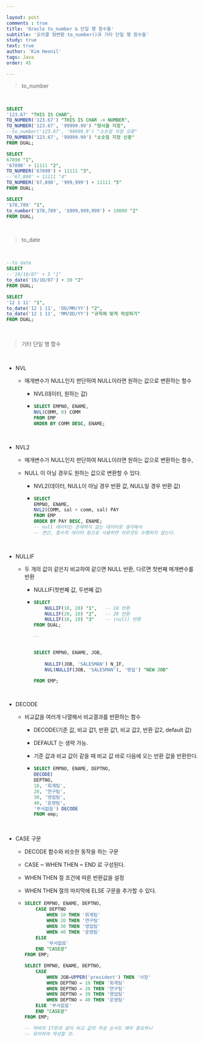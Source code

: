 ```yaml
---

layout: post
comments : true
title: 'Oracle to_number & 단일 행 함수들'
subtitle: '오라클 형변환 to_number()과 기타 단일 행 함수들'
study: true
text: true
author: 'Kim Heonil'
tags: Java
order: 45

---
```


 
> to_number

<br>

```sql
SELECT 
'123.67' "THIS IS CHAR",
TO_NUMBER('123.67') "THIS IS CHAR -> NUMBER",
TO_NUMBER('123.67', '99999.99') "형식을 지정", 
--to_number('123.67', '99999.9') "소숫점 지정 오류"
TO_NUMBER('123.67', '99999.99') "소숫점 지정 신중"
FROM DUAL;

SELECT 
67890 "1",
'67890' + 11111 "2",
TO_NUMBER('67890') + 11111 "3",
--'67,890' + 11111 "4" 
TO_NUMBER('67,890', '999,999') + 11111 "5"
FROM DUAL;

SELECT
'$78,789' "1",
to_number('$78,789', '$999,999,999') + 10000 "2"
FROM DUAL;
```

<br>



> to_date

<br>

``` sql
--to_date
SELECT
--'19/10/07' + 5 "1"
to_date('19/10/07') + 30 "2"
FROM DUAL;

SELECT
'12 1 11' "1",
to_date('12 1 11', 'DD/MM/YY') "2",
to_date('12 1 11', 'MM/DD/YY') "규칙에 맞게 작성하기"
FROM DUAL;
```

<br>



> 기타 단일 행 함수

<br>

- NVL

  - 매개변수가 NULL인지 판단하여 NULL이라면 원하는 값으로 변환하는 함수

    - NVL(데이터, 원하는 값)

    - ``` sql
      SELECT EMPNO, ENAME, 
      NVL(COMM, 0) COMM
      FROM EMP
      ORDER BY COMM DESC, ENAME;
      ```

<br>

- NVL2

  - 매개변수가 NULL인지 판단하여 NULL이라면 원하는 값으로 변환하는 함수,

  - NULL 이 아닐 경우도 원하는 값으로 변환할 수 있다.

    - NVL2(데이터, NULL이 아닐 경우 반환 값, NULL일 경우 반환 값)

    - ``` sql
      SELECT 
      EMPNO, ENAME, 
      NVL2(COMM, sal + comm, sal) PAY
      FROM EMP
      ORDER BY PAY DESC, ENAME;
      -- null 데이터는 존재하지 않는 데이터로 생각해서
      -- 연산, 함수의 데이터 등으로 사용하면 아무것도 수행하지 않는다.
      ```

<br>

- NULLIF

  - 두 개의 값이 같은지 비교하여 같으면 NULL 반환, 다르면 첫번째 매개변수를 반환

    - NULLIF(첫번째 값, 두번째 값)

    - ```sql
      SELECT
          NULLIF(10, 20) "1",	-- 10 반환
          NULLIF(20, 10) "2",	-- 20 반환
          NULLIF(10, 10) "3"	-- (null) 반환
      FROM DUAL;
      
      --
      
      
      SELECT EMPNO, ENAME, JOB,
          
          NULLIF(JOB, 'SALESMAN') N_IF,
          NVL(NULLIF(JOB, 'SALESMAN'), '영업') "NEW JOB"
      
      FROM EMP;
      ```

<br>

- DECODE

  - 비교값을 여러개 나열해서 비교결과를 반환하는 함수

    - DECODE(기준 값, 비교 값1, 반환 값1, 비교 값2, 반환 값2, default 값) 

    - DEFAULT 는 생략 가능.

    - 기준 값과 비교 값이 같을 때 비교 값 바로 다음에 오는 반환 값을 반환한다.

    - ``` sql
      SELECT EMPNO, ENAME, DEPTNO,
      DECODE(
      DEPTNO, 
      10, '회계팀', 
      20, '연구팀', 
      30, '영업팀', 
      40, '운영팀',
      '부서없음') DECODE
      FROM emp;
      ```

<br>

- CASE 구문

  - DECODE 함수와 비슷한 동작을 하는 구문

  - CASE ~ WHEN THEN ~ END 로 구성된다.

  - WHEN THEN 절 조건에 따른 반환값을 설정

  - WHEN THEN 절의 마지막에 ELSE 구문을 추가할 수 있다.

  - ```sql
    SELECT EMPNO, ENAME, DEPTNO,
        CASE DEPTNO
            WHEN 10 THEN '회계팀'
            WHEN 20 THEN '연구팀'
            WHEN 30 THEN '영업팀'
            WHEN 40 THEN '운영팀'
        ELSE
            '부서없음'    
        END "CASE문"
    FROM EMP;
    
    SELECT EMPNO, ENAME, DEPTNO,
        CASE
            WHEN JOB=UPPER('president') THEN '사장'
            WHEN DEPTNO = 10 THEN '회계팀'
            WHEN DEPTNO = 20 THEN '연구팀'
            WHEN DEPTNO = 30 THEN '영업팀'
            WHEN DEPTNO = 40 THEN '운영팀'
        ELSE '부서없음'    
        END "CASE문"
    FROM EMP;
    
    -- 자바의 If문과 같이 비교 값의 작성 순서도 매우 중요하니
    -- 유의하여 작성할 것.
    ```

<br><br>